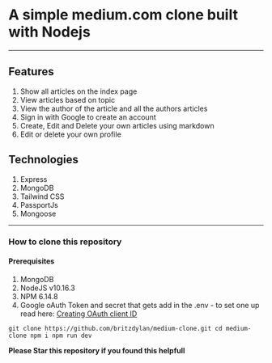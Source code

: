 # A simple medium.com clone built with Nodejs
___

## Features

1. Show all articles on the index page
2. View articles based on topic
3. View the author of the article and all the authors articles
4. Sign in with Google to create an account
5. Create, Edit and Delete your own articles using markdown
6. Edit or delete your own profile

## Technologies

1. Express
2. MongoDB
3. Tailwind CSS
4. PassportJs
5. Mongoose

___

### How to clone this repository

#### Prerequisites

1. MongoDB
2. NodeJS v10.16.3
3. NPM 6.14.8
4. Google oAuth Token and secret that gets add in the .env - to set one up read here: [Creating OAuth client ID](https://medium.com/javascript-in-plain-english/node-and-passport-js-google-oauth20-authentication-8bcd6b3d67ca#e3c8) 

`
    git clone https://github.com/britzdylan/medium-clone.git
    cd medium-clone
    npm i
    npm run dev
`

**Please Star this repository if you found this helpfull**